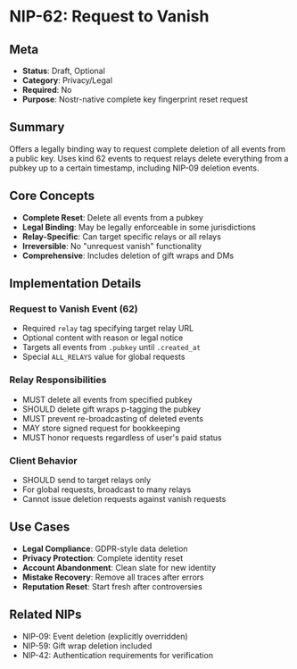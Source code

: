 # NIP-62: Request to Vanish

## Meta
- **Status**: Draft, Optional
- **Category**: Privacy/Legal
- **Required**: No
- **Purpose**: Nostr-native complete key fingerprint reset request

## Summary
Offers a legally binding way to request complete deletion of all events from a public key. Uses kind 62 events to request relays delete everything from a pubkey up to a certain timestamp, including NIP-09 deletion events.

## Core Concepts
- **Complete Reset**: Delete all events from a pubkey
- **Legal Binding**: May be legally enforceable in some jurisdictions
- **Relay-Specific**: Can target specific relays or all relays
- **Irreversible**: No "unrequest vanish" functionality
- **Comprehensive**: Includes deletion of gift wraps and DMs

## Implementation Details
### Request to Vanish Event (62)
- Required `relay` tag specifying target relay URL
- Optional content with reason or legal notice
- Targets all events from `.pubkey` until `.created_at`
- Special `ALL_RELAYS` value for global requests

### Relay Responsibilities
- MUST delete all events from specified pubkey
- SHOULD delete gift wraps p-tagging the pubkey
- MUST prevent re-broadcasting of deleted events
- MAY store signed request for bookkeeping
- MUST honor requests regardless of user's paid status

### Client Behavior
- SHOULD send to target relays only
- For global requests, broadcast to many relays
- Cannot issue deletion requests against vanish requests

## Use Cases
- **Legal Compliance**: GDPR-style data deletion
- **Privacy Protection**: Complete identity reset
- **Account Abandonment**: Clean slate for new identity
- **Mistake Recovery**: Remove all traces after errors
- **Reputation Reset**: Start fresh after controversies

## Related NIPs
- NIP-09: Event deletion (explicitly overridden)
- NIP-59: Gift wrap deletion included
- NIP-42: Authentication requirements for verification 